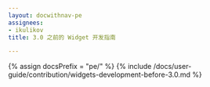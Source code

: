 ```yaml
---
layout: docwithnav-pe
assignees:
- ikulikov
title: 3.0 之前的 Widget 开发指南

---
```


{% assign docsPrefix = "pe/" %}
{% include /docs/user-guide/contribution/widgets-development-before-3.0.md %}